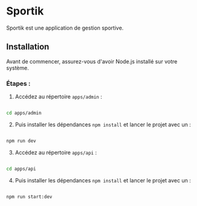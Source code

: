 # Sportik

  

Sportik est une application de gestion sportive.

  

## Installation

  

Avant de commencer, assurez-vous d'avoir Node.js installé sur votre système.

  

### Étapes :

1. Accédez au répertoire `apps/admin` :

```bash

cd apps/admin
````

2. Puis installer les dépendances `npm install` et lancer le projet avec un  :

```bash

npm run dev
````


3. Accédez au répertoire `apps/api` :

```bash

cd apps/api
````

4. Puis installer les dépendances `npm install` et lancer le projet avec un  :

```bash

npm run start:dev
````